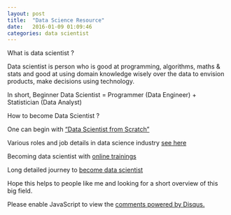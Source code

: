 ```yaml
---
layout: post
title:  "Data Science Resource"
date:   2016-01-09 01:09:46
categories: data scientist
---
```


What is data scientist ?

Data scientist is person who is good at programming, algorithms, maths & stats and good at using domain knowledge wisely over the data to envision products, make decisions using technology. 

In short, Beginner Data Scientist = Programmer (Data Engineer) + Statistician (Data Analyst)

How to become Data Scientist ? 

One can begin with [“Data Scientist from Scratch”](http://cdn.oreillystatic.com/oreilly/booksamplers/9781491901427_sampler.pdf)  

Various roles and job details in data science industry [see here](http://blog.datacamp.com/data-science-industry-infographic/)

Becoming data scientist with [online trainings](http://blog.datacamp.com/how-to-become-a-data-scientist/)

Long detailed journey to [become data scientist](http://nirvacana.com/thoughts/becoming-a-data-scientist/)

Hope this helps to people like me and looking for a short overview of this big field. 


<div id="disqus_thread"></div>
<script>
    /**
     *  RECOMMENDED CONFIGURATION VARIABLES: EDIT AND UNCOMMENT THE SECTION BELOW TO INSERT DYNAMIC VALUES FROM YOUR PLATFORM OR CMS.
     *  LEARN WHY DEFINING THESE VARIABLES IS IMPORTANT: https://disqus.com/admin/universalcode/#configuration-variables
     */
    
    var disqus_config = function () {
        this.page.url = 'http://manoharaa.github.io/data/scientist/2016/01/09/being-a-data-scientist-by-techie.html';  // Replace PAGE_URL with your page's canonical URL variable
        this.page.identifier = '1'; // Replace PAGE_IDENTIFIER with your page's unique identifier variable
    };

    (function() {  // DON'T EDIT BELOW THIS LINE
        var d = document, s = d.createElement('script');
        
        s.src = '//manoharaagithubio.disqus.com/embed.js';
        
        s.setAttribute('data-timestamp', +new Date());
        (d.head || d.body).appendChild(s);
    })();
</script>
<noscript>Please enable JavaScript to view the <a href="https://disqus.com/?ref_noscript" rel="nofollow">comments powered by Disqus.</a></noscript>
